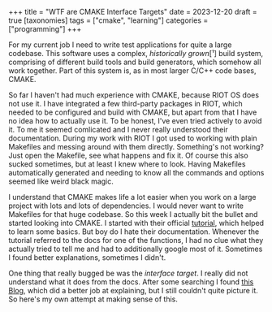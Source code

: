 +++
title = "WTF are CMAKE Interface Targets"
date = 2023-12-20
draft = true
[taxonomies]
tags = ["cmake", "learning"]
categories = ["programming"]
+++

For my current job I need to write test applications for quite a large codebase. This software uses a complex, *historically grown*[¹] build system, comprising of different build tools and build generators, which somehow all work together.
Part of this system is, as in most larger C/C++ code bases, CMAKE.

<!-- more -->

So far I haven't had much experience with CMAKE, because RIOT OS does not use it. I have integrated a few third-party packages in RIOT, which needed to be configured and build with CMAKE, but apart from that I have no idea how to actually use it.
To be honest, I've even tried actively to avoid it. To me it seemed comlicated and I never really understood their documentation. During my work with RIOT I got used to working with plain Makefiles and messing around with them directly.
Something's not working? Just open the Makefile, see what happens and fix it. Of course this also sucked sometimes, but at least I knew where to look.
Having Makefiles automatically generated and needing to know all the commands and options seemed like weird black magic.

I understand that CMAKE makes life a lot easier when you work on a large project with lots and lots of dependencies. I would never want to write Makefiles for that huge codebase. So this week I actually bit the bullet and started looking into CMAKE.
I started with their official [tutorial](https://cmake.org/cmake/help/latest/guide/tutorial/index.html), which helped to learn some basics. But boy do I hate their documentation. Whenever the tutorial referred to the docs for one of the functions, I had no clue what they actually tried to tell me and had to additionally google most of it.
Sometimes I found better explanations, sometimes I didn't.

One thing that really bugged be was the *interface target*. I really did not understand what it does from the docs. After some searching I found [this Blog](https://leimao.github.io/blog/CMake-Public-Private-Interface/), which did a better job at explaining, but I still couldn't quite picture it.
So here's my own attempt at making sense of this.

[^1]: "historically grown" as in "We quickly threw a bunch of stuff together and made it work to meet the targets and did not have time to clean up"
